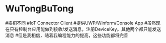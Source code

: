 # WuTongBuTong
#梧桐不同
#IoT Connector Client
#提供UWP/Winform/Console App
#虽然现在只有控制台应用能做到接收/发送消息，注册DeviceKey。其他两个都只能发送消息
#但是我相信，随着我编程能力的提高，这些功能都将完善
